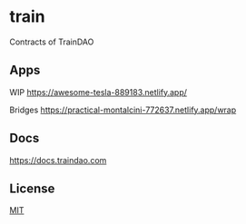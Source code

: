 # train

Contracts of TrainDAO

## Apps

WIP
https://awesome-tesla-889183.netlify.app/

Bridges
https://practical-montalcini-772637.netlify.app/wrap

## Docs

https://docs.traindao.com

## License

[MIT](LICENSE.txt)
